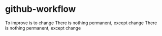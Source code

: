 # github-workflow

To improve is to change
There is nothing permanent, except change
There is nothing permanent, except change

